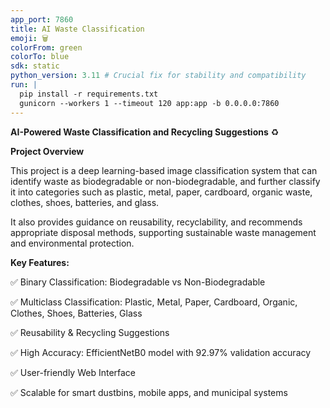 ```yaml
---
app_port: 7860
title: AI Waste Classification
emoji: 🗑️
colorFrom: green
colorTo: blue
sdk: static
python_version: 3.11 # Crucial fix for stability and compatibility
run: |
  pip install -r requirements.txt
  gunicorn --workers 1 --timeout 120 app:app -b 0.0.0.0:7860
---
```


**AI-Powered Waste Classification and Recycling Suggestions** ♻️

**Project Overview**

This project is a deep learning-based image classification system that can identify waste as biodegradable or non-biodegradable, and further classify it into categories such as plastic, metal, paper, cardboard, organic waste, clothes, shoes, batteries, and glass.

It also provides guidance on reusability, recyclability, and recommends appropriate disposal methods, supporting sustainable waste management and environmental protection.

**Key Features:**

✅ Binary Classification: Biodegradable vs Non-Biodegradable

✅ Multiclass Classification: Plastic, Metal, Paper, Cardboard, Organic, Clothes, Shoes, Batteries, Glass

✅ Reusability & Recycling Suggestions

✅ High Accuracy: EfficientNetB0 model with 92.97% validation accuracy

✅ User-friendly Web Interface

✅ Scalable for smart dustbins, mobile apps, and municipal systems
